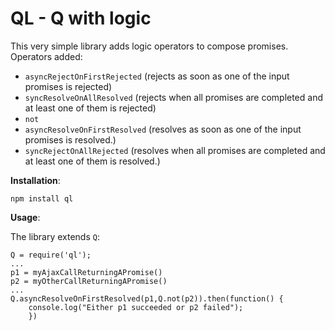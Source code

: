 
# QL - Q with logic 

This very simple library adds logic operators to compose promises. Operators added: 

* `asyncRejectOnFirstRejected` (rejects as soon as one of the input promises is rejected)
* `syncResolveOnAllResolved` (rejects when all promises are completed and at least one of them is rejected)
* `not` 
* `asyncResolveOnFirstResolved` (resolves as soon as one of the input promises is resolved.)
* `syncRejectOnAllRejected` (resolves when all promises are completed and at least one of them is resolved.)


**Installation**:

    npm install ql

**Usage**:

The library extends `Q`:

    Q = require('ql');
    ...
    p1 = myAjaxCallReturningAPromise()
    p2 = myOtherCallReturningAPromise()
    ...
    Q.asyncResolveOnFirstResolved(p1,Q.not(p2)).then(function() {
        console.log("Either p1 succeeded or p2 failed");
        })

